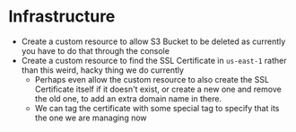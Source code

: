 # Infrastructure

- Create a custom resource to allow S3 Bucket to be deleted as currently you have to do that through the console
- Create a custom resource to find the SSL Certificate in `us-east-1` rather than this weird, hacky thing we do currently
  - Perhaps even allow the custom resource to also create the SSL Certificate itself if it doesn't exist, or create a new one and remove the old one, to add an extra domain name in there.
  - We can tag the certificate with some special tag to specify that its the one we are managing now
